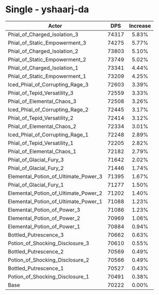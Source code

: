 # Single - yshaarj-da
| Actor | DPS | Increase |
|---|:---:|:---:|
|Phial_of_Charged_Isolation_3|74317|5.83%|
|Phial_of_Static_Empowerment_3|74275|5.77%|
|Phial_of_Charged_Isolation_2|73803|5.10%|
|Phial_of_Static_Empowerment_2|73749|5.02%|
|Phial_of_Charged_Isolation_1|73341|4.44%|
|Phial_of_Static_Empowerment_1|73209|4.25%|
|Iced_Phial_of_Corrupting_Rage_3|72603|3.39%|
|Phial_of_Tepid_Versatility_3|72559|3.33%|
|Phial_of_Elemental_Chaos_3|72508|3.26%|
|Iced_Phial_of_Corrupting_Rage_2|72445|3.17%|
|Phial_of_Tepid_Versatility_2|72414|3.12%|
|Phial_of_Elemental_Chaos_2|72334|3.01%|
|Iced_Phial_of_Corrupting_Rage_1|72248|2.89%|
|Phial_of_Tepid_Versatility_1|72205|2.82%|
|Phial_of_Elemental_Chaos_1|72182|2.79%|
|Phial_of_Glacial_Fury_3|71642|2.02%|
|Phial_of_Glacial_Fury_2|71446|1.74%|
|Elemental_Potion_of_Ultimate_Power_3|71395|1.67%|
|Phial_of_Glacial_Fury_1|71277|1.50%|
|Elemental_Potion_of_Ultimate_Power_2|71202|1.40%|
|Elemental_Potion_of_Ultimate_Power_1|71088|1.23%|
|Elemental_Potion_of_Power_3|71086|1.23%|
|Elemental_Potion_of_Power_2|70969|1.06%|
|Elemental_Potion_of_Power_1|70884|0.94%|
|Bottled_Putrescence_3|70662|0.63%|
|Potion_of_Shocking_Disclosure_3|70610|0.55%|
|Bottled_Putrescence_2|70569|0.49%|
|Potion_of_Shocking_Disclosure_2|70566|0.49%|
|Bottled_Putrescence_1|70527|0.43%|
|Potion_of_Shocking_Disclosure_1|70491|0.38%|
|Base|70222|0.00%|
